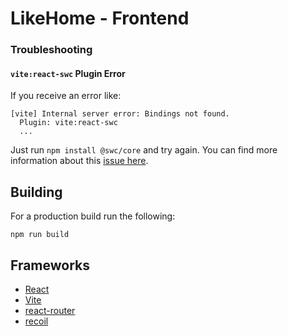# LikeHome - Frontend

### Troubleshooting

#### `vite:react-swc` Plugin Error

If you receive an error like:

```
[vite] Internal server error: Bindings not found.
  Plugin: vite:react-swc
  ...
```

Just run `npm install @swc/core` and try again. You can find more information about this [issue here](https://github.com/swc-project/swc/issues/1430#issuecomment-1153791356).

## Building

For a production build run the following:

```
npm run build
```

## Frameworks

- [React](https://reactjs.org/)
- [Vite](https://vitejs.dev/)
- [react-router](https://reactrouter.com/)
- [recoil](https://recoiljs.org/)
